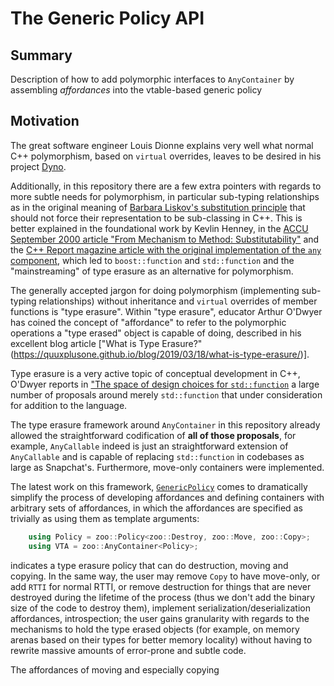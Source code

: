 # The Generic Policy API

## Summary

Description of how to add polymorphic interfaces to `AnyContainer` by assembling *affordances* into the vtable-based generic policy

## Motivation

The great software engineer Louis Dionne explains very well what normal C++ polymorphism, based on `virtual` overrides, leaves to be desired in his project [Dyno](https://github.com/ldionne/dyno).

Additionally, in this repository there are a few extra pointers with regards to more subtle needs for polymorphism, in particular sub-typing relationships as in the original meaning of [Barbara Liskov's substitution principle](https://en.wikipedia.org/wiki/Liskov_substitution_principle) that should not force their representation to be sub-classing in C++.  This is better explained in the foundational work by Kevlin Henney, in the [ACCU September 2000 article "From Mechanism to Method: Substitutability"](https://accu.org/index.php/journals/475) and the [C++ Report magazine article with the original implementation of the `any` component](http://www.two-sdg.demon.co.uk/curbralan/papers/ValuedConversions.pdf), which led to `boost::function` and `std::function` and the "mainstreaming" of type erasure as an alternative for polymorphism.

The generally accepted jargon for doing polymorphism (implementing sub-typing relationships) without inheritance and `virtual` overrides of member functions is "type erasure".  Within "type erasure", educator Arthur O'Dwyer has coined the concept of "affordance" to refer to the polymorphic operations a "type erased" object is capable of doing, described in his excellent blog article ["What is Type Erasure?"(https://quuxplusone.github.io/blog/2019/03/18/what-is-type-erasure/)].

Type erasure is a very active topic of conceptual development in C++, O'Dwyer reports in ["The space of design choices for `std::function`](https://quuxplusone.github.io/blog/2019/03/27/design-space-for-std-function/) a large number of proposals around merely `std::function` that under consideration for addition to the language.

The type erasure framework around `AnyContainer` in this repository already allowed the straightforward codification of **all of those proposals**, for example, `AnyCallable` indeed is just an straightforward extension of `AnyCallable` and is capable of replacing `std::function` in codebases as large as Snapchat's.  Furthermore, move-only containers were implemented.

The latest work on this framework, [`GenericPolicy`](https://github.sc-corp.net/emadrid/szr/blob/6e436e6aaf1d12f2d0992bb3e3f9acf9adec289a/test/inc/zoo/Any/VTablePolicy.h#L204) comes to dramatically simplify the process of developing affordances and defining containers with arbitrary sets of affordances, in which the affordances are specified as trivially as using them as template arguments:
```c++
    using Policy = zoo::Policy<zoo::Destroy, zoo::Move, zoo::Copy>;
    using VTA = zoo::AnyContainer<Policy>;
```
indicates a type erasure policy that can do destruction, moving and copying.  In the same way, the user may remove `Copy` to have move-only, or add `RTTI` for normal RTTI, or remove destruction for things that are never destroyed during the lifetime of the process (thus we don't add the binary size of the code to destroy them), implement serialization/deserialization affordances, introspection; the user gains granularity with regards to the mechanisms to hold the type erased objects (for example, on memory arenas based on their types for better memory locality) without having to rewrite massive amounts of error-prone and subtle code.

The affordances of moving and especially copying 

